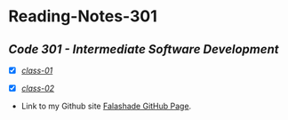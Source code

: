 # **Reading-Notes-301**

## *Code 301 - Intermediate Software Development*

- [X] *[class-01](https://github.com/falashadegreene/reading-notes-301/class01.md)*
- [X] *[class-02](https://github.com/falashadegreene/reading-notes-301/class02.md)*


- Link to my Github site [Falashade GitHub Page](https://github.com/falashadegreene).



